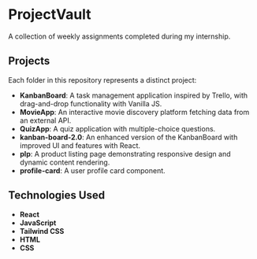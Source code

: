 # ProjectVault
A collection of weekly assignments completed during my internship.

## Projects

Each folder in this repository represents a distinct project:

- **KanbanBoard**: A task management application inspired by Trello, with drag-and-drop functionality with Vanilla JS.
- **MovieApp**: An interactive movie discovery platform fetching data from an external API.
- **QuizApp**: A quiz application with multiple-choice questions.
- **kanban-board-2.0**: An enhanced version of the KanbanBoard with improved UI and features with React.
- **plp**: A product listing page demonstrating responsive design and dynamic content rendering.
- **profile-card**: A user profile card component.

## Technologies Used
- **React**
- **JavaScript**
- **Tailwind CSS**
- **HTML**
- **CSS**

